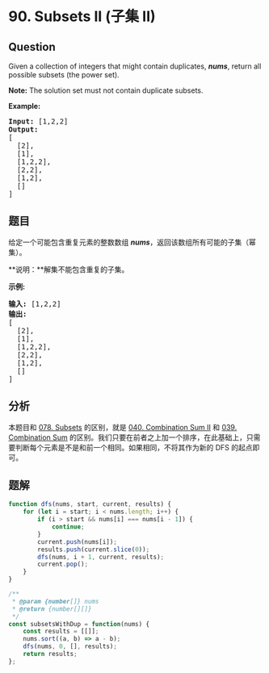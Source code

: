 # 90. Subsets II (子集 II)

## Question

Given a collection of integers that might contain duplicates, **_nums_**, return all possible subsets (the power set).

**Note:** The solution set must not contain duplicate subsets.

**Example:**

<pre><strong>Input:</strong> [1,2,2]
<strong>Output:</strong>
[
  [2],
  [1],
  [1,2,2],
  [2,2],
  [1,2],
  []
]
</pre>

## 题目

给定一个可能包含重复元素的整数数组 _**nums**_，返回该数组所有可能的子集（幂集）。

**说明：**解集不能包含重复的子集。

**示例:**

<pre><strong>输入:</strong> [1,2,2]
<strong>输出:</strong>
[
  [2],
  [1],
  [1,2,2],
  [2,2],
  [1,2],
  []
]</pre>

## 分析

本题目和 [078. Subsets](./078.%20Subsets.md) 的区别，就是 [040. Combination Sum II](./040.%20Combination%20Sum%20II.md) 和 [039. Combination Sum](./039.%20Combination%20Sum.md) 的区别。我们只要在前者之上加一个排序，在此基础上，只需要判断每个元素是不是和前一个相同。如果相同，不将其作为新的 DFS 的起点即可。

## 题解

```javascript
function dfs(nums, start, current, results) {
    for (let i = start; i < nums.length; i++) {
        if (i > start && nums[i] === nums[i - 1]) {
            continue;
        }
        current.push(nums[i]);
        results.push(current.slice(0));
        dfs(nums, i + 1, current, results);
        current.pop();
    }
}

/**
 * @param {number[]} nums
 * @return {number[][]}
 */
const subsetsWithDup = function(nums) {
    const results = [[]];
    nums.sort((a, b) => a - b);
    dfs(nums, 0, [], results);
    return results;
};
```
